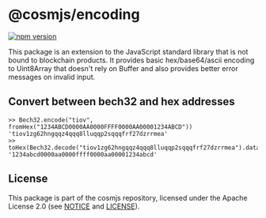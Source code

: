# @cosmjs/encoding

[![npm version](https://img.shields.io/npm/v/@cosmjs/encoding.svg)](https://www.npmjs.com/package/@cosmjs/encoding)

This package is an extension to the JavaScript standard library that is not
bound to blockchain products. It provides basic hex/base64/ascii encoding to
Uint8Array that doesn't rely on Buffer and also provides better error messages
on invalid input.

## Convert between bech32 and hex addresses

```
>> Bech32.encode("tiov", fromHex("1234ABCD0000AA0000FFFF0000AA00001234ABCD"))
'tiov1zg62hngqqz4qqq8lluqqp2sqqqfrf27dzrrmea'
>> toHex(Bech32.decode("tiov1zg62hngqqz4qqq8lluqqp2sqqqfrf27dzrrmea").data)
'1234abcd0000aa0000ffff0000aa00001234abcd'
```

## License

This package is part of the cosmjs repository, licensed under the Apache License
2.0 (see [NOTICE](https://github.com/cosmos/cosmjs/blob/main/NOTICE) and
[LICENSE](https://github.com/cosmos/cosmjs/blob/main/LICENSE)).
